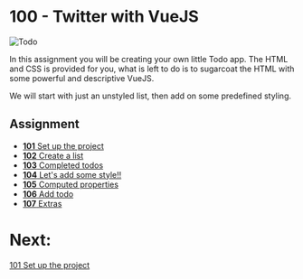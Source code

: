 # 100 - Twitter with VueJS
![Todo](http://dobloit.se/images/workshop-yrgo/todo.png)

In this assignment you will be creating your own little Todo app. The HTML and CSS is provided for you, what is left to do is to sugarcoat the HTML with some powerful and descriptive VueJS.

We will start with just an unstyled list, then add on some predefined styling.

## Assignment
- [**101** Set up the project](./101-setup.md)
- [**102** Create a list](./102-list.md)
- [**103** Completed todos](./103-completed.md)
- [**104** Let's add some style!!](./104-style.md)
- [**105** Computed properties](./105-computed-properties.md)
- [**106** Add todo](./106-add-todo.md)
- [**107** Extras](./107-extras.md)


# Next:
[101 Set up the project](./101-setup.md)
